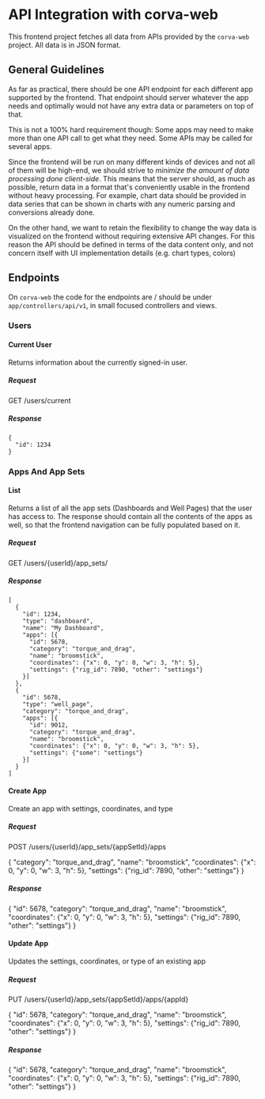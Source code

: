 # API Integration with corva-web

This frontend project fetches all data from APIs provided by the `corva-web` project. All data is in JSON format.

## General Guidelines

As far as practical, there should be one API endpoint for each different app supported by the frontend. That endpoint should server whatever the app needs and optimally would not have any extra data or parameters on top of that.

This is not a 100% hard requirement though: Some apps may need to make more than one API call to get what they need. Some APIs may be called for several apps.

Since the frontend will be run on many different kinds of devices and not all of them will be high-end, we should strive to *minimize the amount of data processing done client-side*. This means that the server should, as much as possible, return data in a format that's conveniently usable in the frontend without heavy processing. For example, chart data should be provided in data series that can be shown in charts with any numeric parsing and conversions already done. 

On the other hand, we want to retain the flexibility to change the way data is visualized on the frontend without requiring extensive API changes. For this reason the API should be defined in terms of the data content only, and not concern itself with UI implementation details (e.g. chart types, colors)

## Endpoints

On `corva-web` the code for the endpoints are / should be under `app/controllers/api/v1`, in small focused controllers and views.

### Users

#### Current User

Returns information about the currently signed-in user.

##### Request

   GET /users/current

##### Response

    {
      "id": 1234
    }

### Apps And App Sets

#### List

Returns a list of all the app sets (Dashboards and Well Pages) that the user has access to.
The response should contain all the contents of the apps as well, so that the frontend
navigation can be fully populated based on it.

##### Request

   GET /users/{userId}/app_sets/

##### Response

    [
      {
        "id": 1234,
        "type": "dashboard",
        "name": "My Dashboard",
        "apps": [{
          "id": 5678,
          "category": "torque_and_drag",
          "name": "broomstick",
          "coordinates": {"x": 0, "y": 0, "w": 3, "h": 5},
          "settings": {"rig_id": 7890, "other": "settings"}
        }]
      },
      {
        "id": 5678,
        "type": "well_page",
        "category": "torque_and_drag",
        "apps": [{
          "id": 9012,
          "category": "torque_and_drag",
          "name": "broomstick",
          "coordinates": {"x": 0, "y": 0, "w": 3, "h": 5},
          "settings": {"some": "settings"}
        }]
      }
    ]

#### Create App

Create an app with settings, coordinates, and type

##### Request

   POST /users/{userId}/app_sets/{appSetId}/apps

   {
     "category": "torque_and_drag",
     "name": "broomstick",
     "coordinates": {"x": 0, "y": 0, "w": 3, "h": 5},
     "settings": {"rig_id": 7890, "other": "settings"}
   }

##### Response

   {
     "id": 5678,
     "category": "torque_and_drag",
     "name": "broomstick",
     "coordinates": {"x": 0, "y": 0, "w": 3, "h": 5},
     "settings": {"rig_id": 7890, "other": "settings"}
   }

#### Update App

Updates the settings, coordinates, or type of an existing app

##### Request

   PUT /users/{userId}/app_sets/{appSetId}/apps/{appId}

   {
     "id": 5678,
     "category": "torque_and_drag",
     "name": "broomstick",
     "coordinates": {"x": 0, "y": 0, "w": 3, "h": 5},
     "settings": {"rig_id": 7890, "other": "settings"}
   }

##### Response

   {
     "id": 5678,
     "category": "torque_and_drag",
     "name": "broomstick",
     "coordinates": {"x": 0, "y": 0, "w": 3, "h": 5},
     "settings": {"rig_id": 7890, "other": "settings"}
   }
